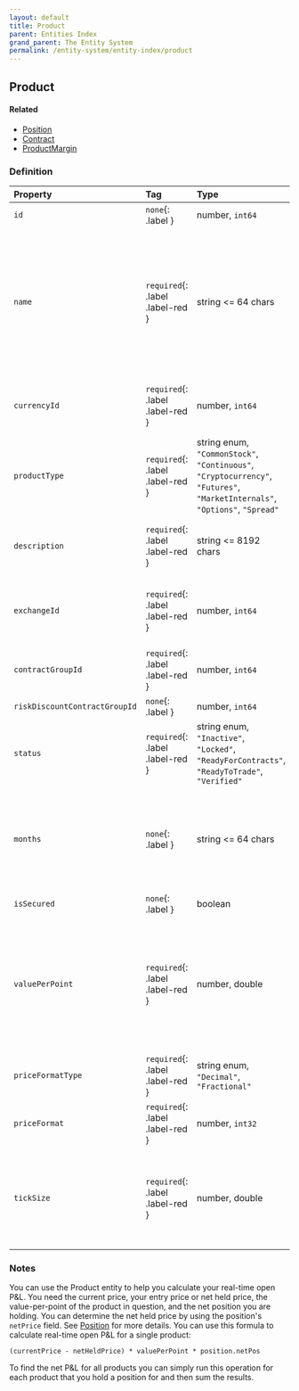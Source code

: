 ```yaml
---
layout: default
title: Product
parent: Entities Index
grand_parent: The Entity System
permalink: /entity-system/entity-index/product
---
```


## Product

#### Related
- [Position]({{site.baseurl}}/entity-system/entity-index/position)
- [Contract]({{site.baseurl}}/entity-system/entity-index/contract)
- [ProductMargin]({{site.baseurl}}/entity-system/entity-index/productmargin)

### Definition

| Property | Tag | Type | Remarks
|:---------|:----|:-----|:-------
| `id` | `none`{: .label } | number, `int64` | 
| `name` | `required`{: .label .label-red } | string <= 64 chars | The name of this product, ex. `ES`, `MES`, `NQ`, `MNQ`, etc. Product names do not include contract expiration codes (ES~M2~, NQ~Z4~, etc.).
| `currencyId` | `required`{: .label .label-red } | number, `int64` | The currency that backs this product. See [Currency]({{site.baseurl}}/entity-system/entity-index/currency).
| `productType` | `required`{: .label .label-red } | string enum, `"CommonStock"`, `"Continuous"`, `"Cryptocurrency"`, `"Futures"`, `"MarketInternals"`, `"Options"`, `"Spread"` | The type of tradable product that this Product entity represents.
| `description` | `required`{: .label .label-red } | string <= 8192 chars | A short description of what this product represents.
| `exchangeId` | `required`{: .label .label-red } | number, `int64` | The [Exchange]({{site.baseurl}}/entity-system/entity-index/exchange) entity that this product is listed as a member of.
| `contractGroupId` | `required`{: .label .label-red } | number, `int64` | 
| `riskDiscountContractGroupId` | `none`{: .label } | number, `int64` |
| `status` | `required`{: .label .label-red } | string enum, `"Inactive"`, `"Locked"`, `"ReadyForContracts"`, `"ReadyToTrade"`, `"Verified"` |
| `months` | `none`{: .label } | string <= 64 chars | The expiration-month codes available for this product. For example, ES uses `H`, `M`, `U`, and `Z` month codes.
| `isSecured` | `none`{: .label } | boolean | 
| `valuePerPoint` | `required`{: .label .label-red } | number, double | This is an important property of the Product entity for calculating real-time P&L, when combined with the `tickSize` field.
| `priceFormatType` | `required`{: .label .label-red } | string enum, `"Decimal"`, `"Fractional"` | 
| `priceFormat` | `required`{: .label .label-red } | number, `int32` | 
| `tickSize` | `required`{: .label .label-red } | number, double | Useful for calculating open P&L in real-time when combined with the `valuePerPoint` field.

### Notes
You can use the Product entity to help you calculate your real-time open P&L. You need the current price, your entry price or net held price, the value-per-point of the product in question, and the net position you are holding. You can determine the net held price by using the position's `netPrice` field. See [Position]({{site.baseurl}}/entity-system/entity-index/position) for more details. You can use this formula to calculate real-time open P&L for a single product:

```
(currentPrice - netHeldPrice) * valuePerPoint * position.netPos
```

To find the net P&L for all products you can simply run this operation for each product that you hold a position for and then sum the results.

